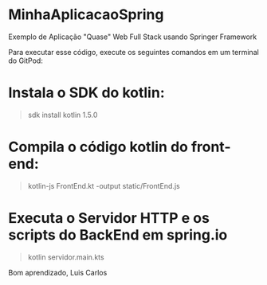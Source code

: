 # MinhaAplicacaoSpring

Exemplo de Aplicação "Quase" Web Full Stack usando Springer Framework

Para executar esse código, execute os seguintes comandos em um terminal do GitPod:

# Instala o SDK do kotlin:
> sdk install kotlin 1.5.0
# Compila o código kotlin do front-end:
> kotlin-js FrontEnd.kt -output static/FrontEnd.js
# Executa o Servidor HTTP e os scripts do BackEnd em spring.io 
> kotlin servidor.main.kts




Bom aprendizado,
Luis Carlos
